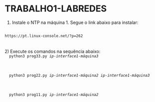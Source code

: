 # TRABALHO1-LABREDES

1) Instale o NTP na máquina 1. Segue o link abaixo para instalar:
<code>
https://pt.linux-console.net/?p=262
</code>
<br></br>
2) Execute os comandos na sequência abaixo:
<code>
  python3 prog33.py <i>ip-interface1-máquina3</i>
</code>
<br></br>
<code>
  python3 prog22.py <i>ip-interface1-máquina2</i> <i>ip-interface1-máquina3</i>
</code>
<br></br>
<code>
  python3 prog11.py <i>ip-interface1-máquina2</i>
</code>
